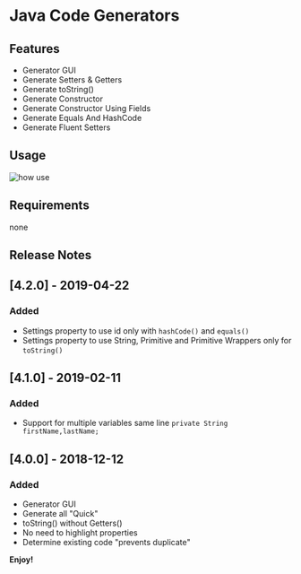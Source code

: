 # Java Code Generators

## Features

-   Generator GUI
-   Generate Setters & Getters
-   Generate toString()
-   Generate Constructor
-   Generate Constructor Using Fields
-   Generate Equals And HashCode
-   Generate Fluent Setters

## Usage

![how use](images/usagev4.gif)

## Requirements

none

## Release Notes

## [4.2.0] - 2019-04-22

### Added

-   Settings property to use id only with `hashCode()` and `equals()`
-   Settings property to use String, Primitive and Primitive Wrappers only for `toString()`

## [4.1.0] - 2019-02-11

### Added

-   Support for multiple variables same line `private String firstName,lastName;`

## [4.0.0] - 2018-12-12

### Added

-   Generator GUI
-   Generate all "Quick"
-   toString() without Getters()
-   No need to highlight properties
-   Determine existing code "prevents duplicate"

**Enjoy!**
